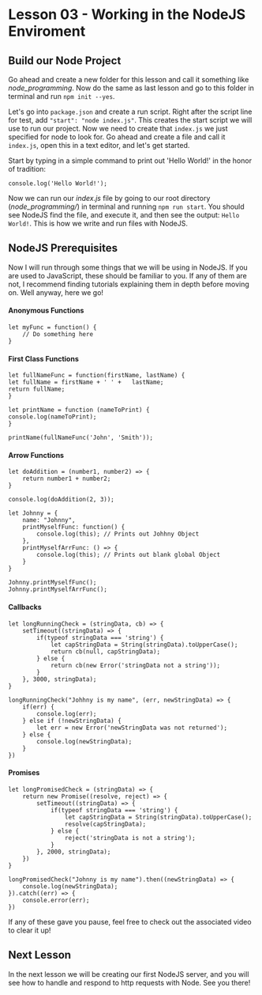 # Lesson 03 - Working in the NodeJS Enviroment

## Build our Node Project

Go ahead and create a new folder for this lesson and call it something like _node_programming_. Now do the same as last lesson and go to this folder in terminal and run `npm init --yes`.

Let's go into `package.json` and create a run script. Right after the script line for test, add `"start": "node index.js"`. This creates the start script we will use to run our project. Now we need to create that `index.js` we just specified for node to look for. Go ahead and create a file and call it `index.js`, open this in a text editor, and let's get started.

Start by typing in a simple command to print out 'Hello World!' in the honor of tradition: 
```
console.log('Hello World!');
```

Now we can run our _index.js_ file by going to our root directory (*node_programming/*) in terminal and running `npm run start`. You should see NodeJS find the file, and execute it, and then see the output: `Hello World!`. This is how we write and run files with NodeJS. 

## NodeJS Prerequisites

Now I will run through some things that we will be using in NodeJS. If you are used to JavaScript, these should be familiar to you. If any of them are not, I recommend finding tutorials explaining them in depth before moving on. Well anyway, here we go!

#### Anonymous Functions
```
let myFunc = function() {
    // Do something here
}
```

#### First Class Functions

``` 
let fullNameFunc = function(firstName, lastName) {
let fullName = firstName + ' ' +   lastName;
return fullName;
}

let printName = function (nameToPrint) {
console.log(nameToPrint);
}

printName(fullNameFunc('John', 'Smith'));
```

#### Arrow Functions

```
let doAddition = (number1, number2) => {
    return number1 + number2;
}

console.log(doAddition(2, 3));

let Johnny = {
    name: "Johnny",
    printMyselfFunc: function() {
        console.log(this); // Prints out Johhny Object
    }, 
    printMyselfArrFunc: () => {
        console.log(this); // Prints out blank global Object
    }
}

Johnny.printMyselfFunc();
Johnny.printMyselfArrFunc();
```
#### Callbacks
```
let longRunningCheck = (stringData, cb) => {
    setTimeout((stringData) => {
        if(typeof stringData === 'string') {
            let capStringData = String(stringData).toUpperCase();
            return cb(null, capStringData);
        } else {
            return cb(new Error('stringData not a string'));
        }
    }, 3000, stringData);
}

longRunningCheck("Johhny is my name", (err, newStringData) => {
    if(err) {
        console.log(err);
    } else if (!newStringData) {
        let err = new Error('newStringData was not returned');
    } else {
        console.log(newStringData);
    }
})
```

#### Promises
```
let longPromisedCheck = (stringData) => {
    return new Promise((resolve, reject) => {
        setTimeout((stringData) => {
            if(typeof stringData === 'string') {
                let capStringData = String(stringData).toUpperCase();
                resolve(capStringData);
            } else {
                reject('stringData is not a string');
            }
        }, 2000, stringData);
    })
}

longPromisedCheck("Johnny is my name").then((newStringData) => {
    console.log(newStringData);
}).catch((err) => {
    console.error(err);
})
```

If any of these gave you pause, feel free to check out the associated video to clear it up!

## Next Lesson 

In the next lesson we will be creating our first NodeJS server, and you will see how to handle and respond to http requests with Node. See you there!



    


